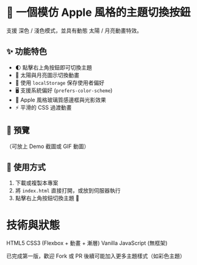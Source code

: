 # 🍎 一個模仿 Apple 風格的主題切換按鈕
支援 深色 / 淺色模式，並具有動態 太陽 / 月亮動畫特效。

## ✨ 功能特色
- 🌓 點擊右上角按鈕即可切換主題
- 🎨 太陽與月亮圖示切換動畫
- 💾 使用 `localStorage` 保存使用者偏好
- 🖥️ 支援系統偏好 (`prefers-color-scheme`)
- 🍏 Apple 風格玻璃質感邊框與光影效果
- ⚡️ 平滑的 CSS 過渡動畫

## 📸 預覽
（可放上 Demo 截圖或 GIF 動圖）

## 🚀 使用方式
1. 下載或複製本專案
2. 將 `index.html` 直接打開，或放到伺服器執行
3. 點擊右上角按鈕切換主題 🎉

# 技術與狀態
HTML5
CSS3 (Flexbox + 動畫 + 漸層)
Vanilla JavaScript (無框架)

已完成第一版，歡迎 Fork 或 PR
後續可能加入更多主題樣式（如彩色主題）
